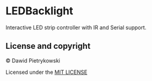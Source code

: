 # LEDBacklight
Interactive LED strip controller with IR and Serial support.
## License and copyright

© Dawid Pietrykowski

Licensed under the [MIT LICENSE](LICENSE)